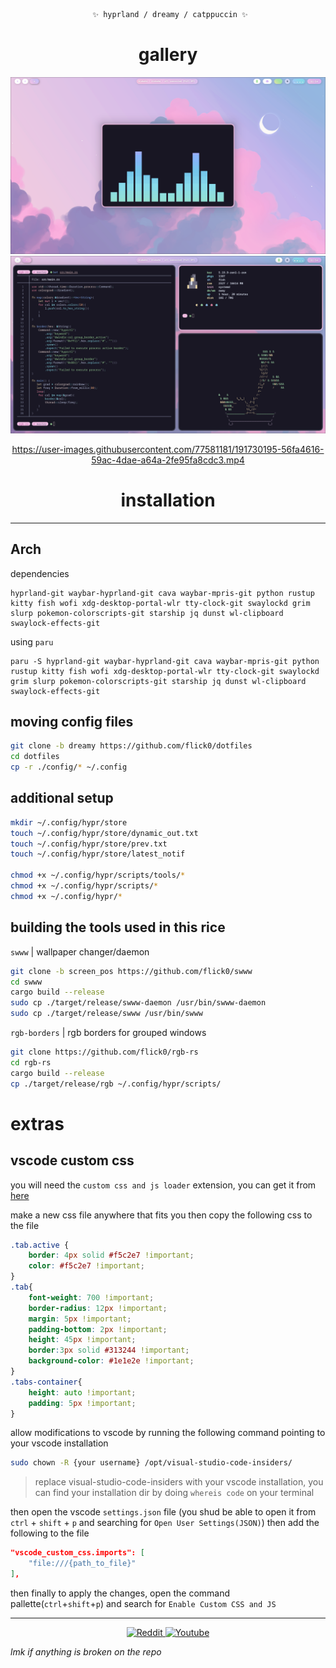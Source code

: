 <div align="justify">

<div align="center">

```ocaml
 ✨ hyprland / dreamy / catppuccin ✨
```


# gallery
![cava](./assets/cava.png)
![term](./assets/terminal.png)
 
 
https://user-images.githubusercontent.com/77581181/191730195-56fa4616-59ac-4dae-a64a-2fe95fa8cdc3.mp4
 
 
</div>
</div>



<div align="justify">

<div align="center">

# installation
 
<hr>
 
</div>
</div>

## Arch
dependencies
```
hyprland-git waybar-hyprland-git cava waybar-mpris-git python rustup kitty fish wofi xdg-desktop-portal-wlr tty-clock-git swaylockd grim slurp pokemon-colorscripts-git starship jq dunst wl-clipboard swaylock-effects-git
```
using `paru`
```
paru -S hyprland-git waybar-hyprland-git cava waybar-mpris-git python rustup kitty fish wofi xdg-desktop-portal-wlr tty-clock-git swaylockd grim slurp pokemon-colorscripts-git starship jq dunst wl-clipboard swaylock-effects-git
```

## moving config files

```bash
git clone -b dreamy https://github.com/flick0/dotfiles
cd dotfiles
cp -r ./config/* ~/.config
```

## additional setup

```bash
mkdir ~/.config/hypr/store
touch ~/.config/hypr/store/dynamic_out.txt
touch ~/.config/hypr/store/prev.txt
touch ~/.config/hypr/store/latest_notif

chmod +x ~/.config/hypr/scripts/tools/*
chmod +x ~/.config/hypr/scripts/*
chmod +x ~/.config/hypr/*
```

## building the tools used in this rice

`swww` | wallpaper changer/daemon
```bash
git clone -b screen_pos https://github.com/flick0/swww
cd swww
cargo build --release
sudo cp ./target/release/swww-daemon /usr/bin/swww-daemon
sudo cp ./target/release/swww /usr/bin/swww
```

`rgb-borders` | rgb borders for grouped windows
```bash
git clone https://github.com/flick0/rgb-rs
cd rgb-rs
cargo build --release
cp ./target/release/rgb ~/.config/hypr/scripts/
```


# extras

## vscode custom css

you will need the `custom css and js loader` extension, you can get it from [here](https://marketplace.visualstudio.com/items?itemName=be5invis.vscode-custom-css)

make a new css file anywhere that fits you
then copy the following css to the file

```css
.tab.active {
    border: 4px solid #f5c2e7 !important;
    color: #f5c2e7 !important;
}
.tab{
    font-weight: 700 !important;
    border-radius: 12px !important;
    margin: 5px !important;
    padding-bottom: 2px !important;
    height: 45px !important;
    border:3px solid #313244 !important;
    background-color: #1e1e2e !important;
}
.tabs-container{
    height: auto !important;
    padding: 5px !important;
}
```

allow modifications to vscode by running the following command pointing to your vscode installation
```bash
sudo chown -R {your username} /opt/visual-studio-code-insiders/
```
> replace visual-studio-code-insiders with your vscode installation,
> you can find your installation dir by doing `whereis code` on your terminal


then open the vscode `settings.json` file (you shud be able to open it from `ctrl` + `shift` + `p` and searching for `Open User Settings(JSON)`)
then add the following to the file

```json
"vscode_custom_css.imports": [
    "file:///{path_to_file}"
],
```

then finally to apply the changes, open the command pallette(`ctrl`+`shift`+`p`) and search for `Enable Custom CSS and JS`

<hr>

<p align="center">
	<a href="https://www.reddit.com/r/unixporn/comments/xkvmhy/hyprland_dreamy/">
		<img alt="Reddit" src="https://img.shields.io/badge/Reddit-%23eba0ac.svg?style=for-the-badge&logo=Reddit&logoColor=1e1e2e">
  </a>
	<a href="https://www.youtube.com/watch?v=Ly7ANfUgGXQ">
		<img alt="Youtube" src="https://img.shields.io/badge/YouTube-%23f38ba8.svg?style=for-the-badge&logo=YouTube&logoColor=white"/>
  </a>
</p>

*lmk if anything is broken on the repo*







